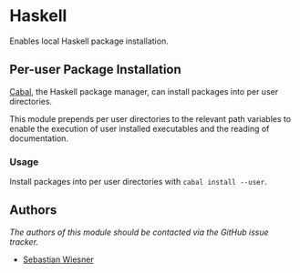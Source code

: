Haskell
=======

Enables local Haskell package installation.

Per-user Package Installation
-----------------------------

[Cabal][1], the Haskell package manager, can install packages into per user
directories.

This module prepends per user directories to the relevant path variables to
enable the execution of user installed executables and the reading of
documentation.

### Usage

Install packages into per user directories with `cabal install --user`.

Authors
-------

*The authors of this module should be contacted via the GitHub issue tracker.*

 - [Sebastian Wiesner](/lunaryorn)

[1]: http://www.haskell.org/cabal/


